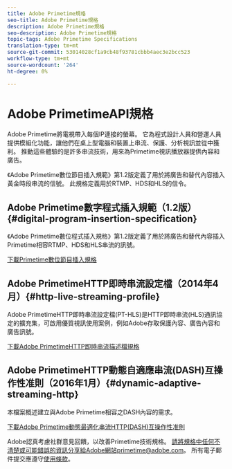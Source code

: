 ```yaml
---
title: Adobe Primetime規格
seo-title: Adobe Primetime規格
description: Adobe Primetime規格
seo-description: Adobe Primetime規格
topic-tags: Adobe Primetime Specifications
translation-type: tm+mt
source-git-commit: 53014028cf1a9cb48f93781cbbb4aec3e2bcc523
workflow-type: tm+mt
source-wordcount: '264'
ht-degree: 0%

---
```



# Adobe PrimetimeAPI規格

Adobe Primetime將電視帶入每個IP連接的螢幕。 它為程式設計人員和營運人員提供模組化功能，讓他們在桌上型電腦和裝置上串流、保護、分析視訊並從中獲利。 推動這些體驗的是許多串流技術，用來為Primetime視訊播放器提供內容和廣告。

《Adobe Primetime數位節目插入規範》第1.2版定義了用於將廣告和替代內容插入黃金時段串流的信號。 此規格定義用於RTMP、HDS和HLS的信令。

## Adobe Primetime數字程式插入規範（1.2版）{#digital-program-insertion-specification}

《Adobe Primetime數位程式插入規格》第1.2版定義了用於將廣告和替代內容插入Primetime相容RTMP、HDS和HLS串流的訊號。

[下載Primetime數位節目插入規格](assets/PrimetimeDigitalProgramInsertionSignalingSpecification.pdf)

## Adobe PrimetimeHTTP即時串流設定檔（2014年4月）{#http-live-streaming-profile}

Adobe PrimetimeHTTP即時串流設定檔(PT-HLS)是HTTP即時串流(HLS)通訊協定的擴充集，可啟用優質視訊使用案例，例如Adobe存取保護內容、廣告內容和廣告訊號。

[下載Adobe PrimetimeHTTP即時串流描述檔規格](assets/PrimetimeHLS_April2014.pdf)

## Adobe PrimetimeHTTP動態自適應串流(DASH)互操作性准則（2016年1月）{#dynamic-adaptive-streaming-http}

本檔案概述建立與Adobe Primetime相容之DASH內容的需求。

[下載Adobe Primetime動態最適化串流HTTP(DASH)互操作性准則](assets/PrimetimeDASH_Jan2016.pdf)

Adobe認真考慮社群意見回饋，以改善Primetime技術規格。 請將規格中任何不清楚或可能錯誤的資訊分享給Adobe網站primetime@adobe.com。 所有電子郵件提交應遵守[使用條款](https://www.adobe.com/legal/terms.html)。
